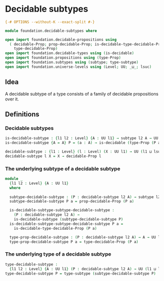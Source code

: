 # Decidable subtypes

```agda
{-# OPTIONS --without-K --exact-split #-}

module foundation.decidable-subtypes where

open import foundation.decidable-propositions using
  ( decidable-Prop; prop-decidable-Prop; is-decidable-type-decidable-Prop;
    type-decidable-Prop)
open import foundation.decidable-types using (is-decidable)
open import foundation.propositions using (type-Prop)
open import foundation.subtypes using (subtype; type-subtype)
open import foundation.universe-levels using (Level; UU; _⊔_; lsuc)
```

## Idea

A decidable subtype of a type consists of a family of decidable propositions over it.

## Definitions

### Decidable subtypes

```agda
is-decidable-subtype : {l1 l2 : Level} {A : UU l1} → subtype l2 A → UU (l1 ⊔ l2)
is-decidable-subtype {A = A} P = (a : A) → is-decidable (type-Prop (P a))

decidable-subtype : {l1 : Level} (l : Level) (X : UU l1) → UU (l1 ⊔ lsuc l)
decidable-subtype l X = X → decidable-Prop l
```

### The underlying subtype of a decidable subtype

```agda
module _
  {l1 l2 : Level} {A : UU l1}
  where
  
  subtype-decidable-subtype : (P : decidable-subtype l2 A) → subtype l2 A
  subtype-decidable-subtype P a = prop-decidable-Prop (P a)

  is-decidable-subtype-subtype-decidable-subtype :
    (P : decidable-subtype l2 A) →
    is-decidable-subtype (subtype-decidable-subtype P)
  is-decidable-subtype-subtype-decidable-subtype P a =
    is-decidable-type-decidable-Prop (P a)

  type-prop-decidable-subtype : (P : decidable-subtype l2 A) → A → UU l2
  type-prop-decidable-subtype P a = type-decidable-Prop (P a)
```

### The underlying type of a decidable subtype

```agda
type-decidable-subtype :
  {l1 l2 : Level} {A : UU l1} (P : decidable-subtype l2 A) → UU (l1 ⊔ l2)
type-decidable-subtype P = type-subtype (subtype-decidable-subtype P)
```
